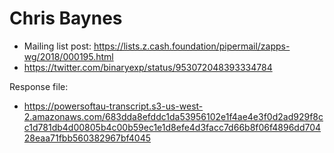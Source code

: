 # Chris Baynes

* Mailing list post: <https://lists.z.cash.foundation/pipermail/zapps-wg/2018/000195.html>
* https://twitter.com/binaryexp/status/953072048393334784

Response file:

* https://powersoftau-transcript.s3-us-west-2.amazonaws.com/683dda8efddc1da53956102e1f4ae4e3f0d2ad929f8cc1d781db4d00805b4c00b59ec1e1d8efe4d3facc7d66b8f06f4896dd70428eaa71fbb560382967bf4045
